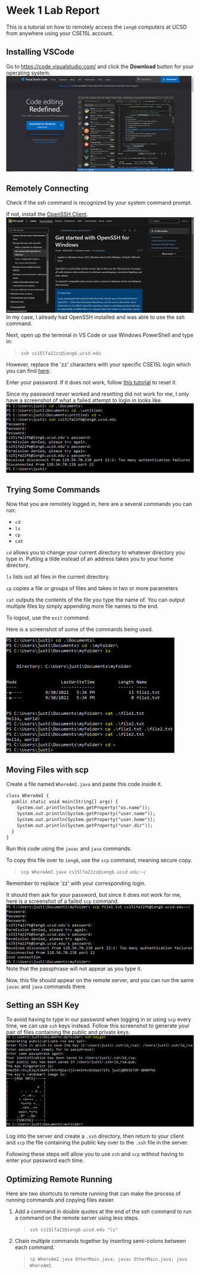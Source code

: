 # Week 1 Lab Report

This is a tutorial on how to remotely access the `ieng6` computers at UCSD from anywhere using your CSE15L account.

## Installing VSCode

Go to https://code.visualstudio.com/ and click the **Download** button for your operating system.
![vscode_image](vscode_download.png)

## Remotely Connecting

Check if the ssh command is recognized by your system command prompt.

If not, install the [OpenSSH Client](https://learn.microsoft.com/en-us/windows-server/administration/openssh/openssh_install_firstuse?tabs=gui).
![openssh_image](openssh_install.png)
In my case, I already had OpenSSH installed and was able to use the ssh command.

Next, open up the terminal in VS Code or use Windows PowerShell and type in:

> `ssh cs15lfa22zz@ieng6.ucsd.edu`

However, replace the 'zz' characters with your specific CSE15L login which you can find [here](https://sdacs.ucsd.edu/~icc/index.php).

Enter your password. If it does not work, follow [this tutorial](https://docs.google.com/document/d/1hs7CyQeh-MdUfM9uv99i8tqfneos6Y8bDU0uhn1wqho/edit) to reset it.

Since my password never worked and resetting did not work for me, I only have a screenshot of what a failed attempt to login in looks like.
![login_fail_image](login_fail.png)

## Trying Some Commands

Now that you are remotely logged in, here are a several commands you can run:

- `cd`
- `ls`
- `cp`
- `cat`

`cd` allows you to change your current directory to whatever directory you type in. Putting a tilde instead of an address takes you to your home directory.

`ls` lists out all files in the current directory.

`cp` copies a file or groups of files and takes in two or more parameters

`cat` outputs the contents of the file you type the name of. You can output multiple files by simply appending more file names to the end.

To logout, use the `exit` command.

Here is a screenshot of some of the commands being used.

![commands_image](commands.png)

## Moving Files with scp

Create a file named `WhereAmI.java` and paste this code inside it.

```
class WhereAmI {
  public static void main(String[] args) {
    System.out.println(System.getProperty("os.name"));
    System.out.println(System.getProperty("user.name"));
    System.out.println(System.getProperty("user.home"));
    System.out.println(System.getProperty("user.dir"));
  }
}
```

Run this code using the `javac` and `java` commands.

To copy this file over to `ieng6`, use the `scp` command, meaning secure copy.

> `scp WhereAmI.java cs15lfa22zz@ieng6.ucsd.edu:~/`

Remember to replace 'zz' with your corresponding login.

It should then ask for your password, but since it does not work for me, here is a screenshot of a failed `scp` command.
![failed_scp_image](failed_scp.png)
Note that the passphrase will not appear as you type it.

Now, this file should appear on the remote server, and you can run the same `javac` and `java` commands there.

## Setting an SSH Key

To avoid having to type in our password when logging in or using `scp` every time, we can use `ssh` keys instead. Follow this screenshot to generate your pair of files containing the public and private keys.
![keygen_image](keygen.png)

Log into the server and create a `.ssh` directory, then return to your client and `scp` the file containing the public key over to the `.ssh` file in the server.

Following these steps will allow you to use `ssh` and `scp` without having to enter your password each time.

## Optimizing Remote Running

Here are two shortcuts to remote running that can make the process of running commands and copying files easier.

1. Add a command in double quotes at the end of the ssh command to run a command on the remote server using less steps.
   > `ssh cs15lfa22@ieng6.ucsd.edu "ls"`
2. Chain multiple commands together by inserting semi-colons between each command.
   > `cp WhereAmI.java OtherMain.java; javac OtherMain.java; java WhereAmI`
